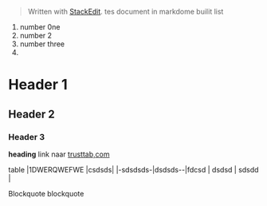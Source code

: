 ﻿


> Written with [StackEdit](https://stackedit.io/).
> tes document in markdome
> builit list

 1. number 0ne
 2. number 2
 3. number three
 4. 
# Header 1

## Header 2

### Header 3
**heading**
link naar [trusttab,com](trusttab.com)

table
|1DWERQWEFWE	|csdsds|
|-sdsdsds-|dsdsds--|fdcsd
| dsdsd |  sdsdd 
|

Blockquote blockquote

